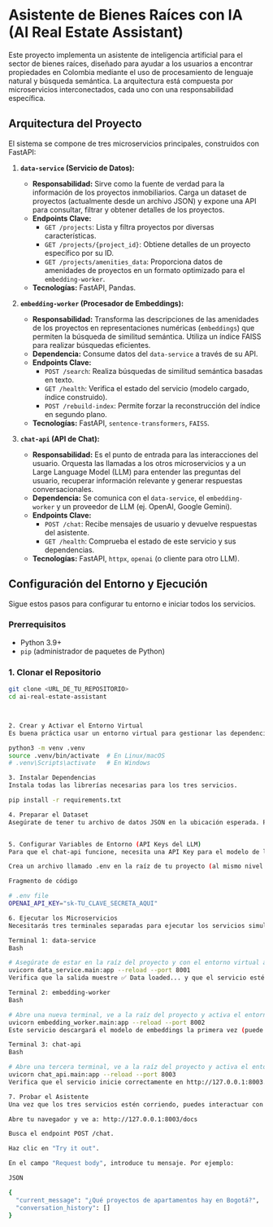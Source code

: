# Asistente de Bienes Raíces con IA (AI Real Estate Assistant)

Este proyecto implementa un asistente de inteligencia artificial para el sector de bienes raíces, diseñado para ayudar a los usuarios a encontrar propiedades en Colombia mediante el uso de procesamiento de lenguaje natural y búsqueda semántica. La arquitectura está compuesta por microservicios interconectados, cada uno con una responsabilidad específica.

## Arquitectura del Proyecto

El sistema se compone de tres microservicios principales, construidos con FastAPI:

1.  **`data-service` (Servicio de Datos):**
    * **Responsabilidad:** Sirve como la fuente de verdad para la información de los proyectos inmobiliarios. Carga un dataset de proyectos (actualmente desde un archivo JSON) y expone una API para consultar, filtrar y obtener detalles de los proyectos.
    * **Endpoints Clave:**
        * `GET /projects`: Lista y filtra proyectos por diversas características.
        * `GET /projects/{project_id}`: Obtiene detalles de un proyecto específico por su ID.
        * `GET /projects/amenities_data`: Proporciona datos de amenidades de proyectos en un formato optimizado para el `embedding-worker`.
    * **Tecnologías:** FastAPI, Pandas.

2.  **`embedding-worker` (Procesador de Embeddings):**
    * **Responsabilidad:** Transforma las descripciones de las amenidades de los proyectos en representaciones numéricas (`embeddings`) que permiten la búsqueda de similitud semántica. Utiliza un índice FAISS para realizar búsquedas eficientes.
    * **Dependencia:** Consume datos del `data-service` a través de su API.
    * **Endpoints Clave:**
        * `POST /search`: Realiza búsquedas de similitud semántica basadas en texto.
        * `GET /health`: Verifica el estado del servicio (modelo cargado, índice construido).
        * `POST /rebuild-index`: Permite forzar la reconstrucción del índice en segundo plano.
    * **Tecnologías:** FastAPI, `sentence-transformers`, `FAISS`.

3.  **`chat-api` (API de Chat):**
    * **Responsabilidad:** Es el punto de entrada para las interacciones del usuario. Orquesta las llamadas a los otros microservicios y a un Large Language Model (LLM) para entender las preguntas del usuario, recuperar información relevante y generar respuestas conversacionales.
    * **Dependencia:** Se comunica con el `data-service`, el `embedding-worker` y un proveedor de LLM (ej. OpenAI, Google Gemini).
    * **Endpoints Clave:**
        * `POST /chat`: Recibe mensajes de usuario y devuelve respuestas del asistente.
        * `GET /health`: Comprueba el estado de este servicio y sus dependencias.
    * **Tecnologías:** FastAPI, `httpx`, `openai` (o cliente para otro LLM).

## Configuración del Entorno y Ejecución

Sigue estos pasos para configurar tu entorno e iniciar todos los servicios.

### **Prerrequisitos**

* Python 3.9+
* `pip` (administrador de paquetes de Python)

### **1. Clonar el Repositorio**

```bash
git clone <URL_DE_TU_REPOSITORIO>
cd ai-real-estate-assistant



2. Crear y Activar el Entorno Virtual
Es buena práctica usar un entorno virtual para gestionar las dependencias del proyecto.

python3 -m venv .venv
source .venv/bin/activate  # En Linux/macOS
# .venv\Scripts\activate   # En Windows

3. Instalar Dependencias
Instala todas las librerías necesarias para los tres servicios.

pip install -r requirements.txt

4. Preparar el Dataset
Asegúrate de tener tu archivo de datos JSON en la ubicación esperada. Por defecto, el data-service espera un archivo llamado proyectos_colombia_es.json (o el nombre que hayas configurado en data_service/config/settings.py) dentro de la carpeta data/ en la raíz del proyecto.


5. Configurar Variables de Entorno (API Keys del LLM)
Para que el chat-api funcione, necesita una API Key para el modelo de lenguaje grande (LLM).

Crea un archivo llamado .env en la raíz de tu proyecto (al mismo nivel que data_service/, embedding_worker/, chat_api/) y añade tu API Key:

Fragmento de código

# .env file
OPENAI_API_KEY="sk-TU_CLAVE_SECRETA_AQUI"

6. Ejecutar los Microservicios
Necesitarás tres terminales separadas para ejecutar los servicios simultáneamente.

Terminal 1: data-service
Bash

# Asegúrate de estar en la raíz del proyecto y con el entorno virtual activado
uvicorn data_service.main:app --reload --port 8001
Verifica que la salida muestre ✅ Data loaded... y que el servicio esté corriendo en http://127.0.0.1:8001.

Terminal 2: embedding-worker
Bash

# Abre una nueva terminal, ve a la raíz del proyecto y activa el entorno virtual
uvicorn embedding_worker.main:app --reload --port 8002
Este servicio descargará el modelo de embeddings la primera vez (puede tardar un poco) y construirá el índice FAISS. Verifica mensajes como ✅ FAISS index built/refreshed successfully... y que esté corriendo en http://127.0.0.1:8002.

Terminal 3: chat-api
Bash

# Abre una tercera terminal, ve a la raíz del proyecto y activa el entorno virtual
uvicorn chat_api.main:app --reload --port 8003
Verifica que el servicio inicie correctamente en http://127.0.0.1:8003. Es posible que veas una advertencia si tu API Key no está configurada correctamente.

7. Probar el Asistente
Una vez que los tres servicios estén corriendo, puedes interactuar con el chat-api a través de su documentación interactiva.

Abre tu navegador y ve a: http://127.0.0.1:8003/docs

Busca el endpoint POST /chat.

Haz clic en "Try it out".

En el campo "Request body", introduce tu mensaje. Por ejemplo:

JSON

{
  "current_message": "¿Qué proyectos de apartamentos hay en Bogotá?",
  "conversation_history": []
}
